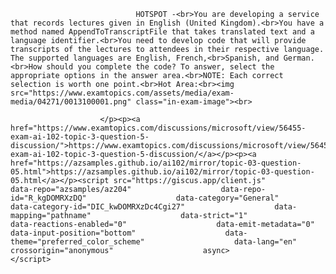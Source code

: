 <p class="card-text">
							
								HOTSPOT -<br>You are developing a service that records lectures given in English (United Kingdom).<br>You have a method named AppendToTranscriptFile that takes translated text and a language identifier.<br>You need to develop code that will provide transcripts of the lectures to attendees in their respective language. The supported languages are English, French,<br>Spanish, and German.<br>How should you complete the code? To answer, select the appropriate options in the answer area.<br>NOTE: Each correct selection is worth one point.<br>Hot Area:<br><img src="https://www.examtopics.com/assets/media/exam-media/04271/0013100001.png" class="in-exam-image"><br>
							
						</p><p><a href="https://www.examtopics.com/discussions/microsoft/view/56455-exam-ai-102-topic-3-question-5-discussion/">https://www.examtopics.com/discussions/microsoft/view/56455-exam-ai-102-topic-3-question-5-discussion/</a></p><p><a href="https://azsamples.github.io/ai102/mirror/topic-03-question-05.html">https://azsamples.github.io/ai102/mirror/topic-03-question-05.html</a></p><script src="https://giscus.app/client.js"                    data-repo="azsamples/az204"                    data-repo-id="R_kgDOMRXzDQ"                    data-category="General"                    data-category-id="DIC_kwDOMRXzDc4Cgi27"                    data-mapping="pathname"                    data-strict="1"                    data-reactions-enabled="0"                    data-emit-metadata="0"                    data-input-position="bottom"                    data-theme="preferred_color_scheme"                    data-lang="en"                    crossorigin="anonymous"                    async>                    </script>